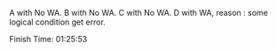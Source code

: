 A with No WA.
B with No WA.
C with No WA.
D with WA, reason : some logical condition get error.

Finish Time: 01:25:53